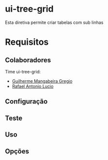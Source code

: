 ui-tree-grid
============

Esta diretiva permite criar tabelas com sub linhas

# Requisitos

## Colaboradores

Time ui-tree-grid:
* [Guilherme Mangabeira Gregio](http://github.com/guilhermegregio)
* [Rafael Antonio Lucio](https://github.com/rafaelantoniolucio)

## Configuração

## Teste

## Uso

## Opções